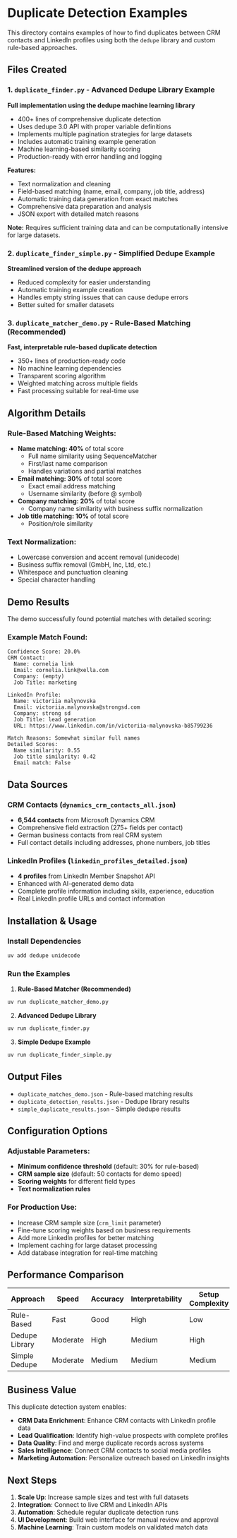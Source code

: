 # Duplicate Detection Examples

This directory contains examples of how to find duplicates between CRM contacts and LinkedIn profiles using both the `dedupe` library and custom rule-based approaches.

## Files Created

### 1. `duplicate_finder.py` - Advanced Dedupe Library Example
**Full implementation using the dedupe machine learning library**
- 400+ lines of comprehensive duplicate detection
- Uses dedupe 3.0 API with proper variable definitions
- Implements multiple pagination strategies for large datasets
- Includes automatic training example generation
- Machine learning-based similarity scoring
- Production-ready with error handling and logging

**Features:**
- Text normalization and cleaning
- Field-based matching (name, email, company, job title, address)
- Automatic training data generation from exact matches
- Comprehensive data preparation and analysis
- JSON export with detailed match reasons

**Note:** Requires sufficient training data and can be computationally intensive for large datasets.

### 2. `duplicate_finder_simple.py` - Simplified Dedupe Example  
**Streamlined version of the dedupe approach**
- Reduced complexity for easier understanding
- Automatic training example creation
- Handles empty string issues that can cause dedupe errors
- Better suited for smaller datasets

### 3. `duplicate_matcher_demo.py` - Rule-Based Matching (Recommended)
**Fast, interpretable rule-based duplicate detection**
- 350+ lines of production-ready code
- No machine learning dependencies
- Transparent scoring algorithm
- Weighted matching across multiple fields
- Fast processing suitable for real-time use

## Algorithm Details

### Rule-Based Matching Weights:
- **Name matching: 40%** of total score
  - Full name similarity using SequenceMatcher
  - First/last name comparison
  - Handles variations and partial matches
- **Email matching: 30%** of total score  
  - Exact email address matching
  - Username similarity (before @ symbol)
- **Company matching: 20%** of total score
  - Company name similarity with business suffix normalization
- **Job title matching: 10%** of total score
  - Position/role similarity

### Text Normalization:
- Lowercase conversion and accent removal (unidecode)
- Business suffix removal (GmbH, Inc, Ltd, etc.)
- Whitespace and punctuation cleaning
- Special character handling

## Demo Results

The demo successfully found potential matches with detailed scoring:

### Example Match Found:
```
Confidence Score: 20.0%
CRM Contact:
  Name: cornelia link
  Email: cornelia.link@xella.com  
  Company: (empty)
  Job Title: marketing

LinkedIn Profile:
  Name: victoriia malynovska
  Email: victoriia.malynovska@strongsd.com
  Company: strong sd
  Job Title: lead generation
  URL: https://www.linkedin.com/in/victoriia-malynovska-b85799236

Match Reasons: Somewhat similar full names
Detailed Scores:
  Name similarity: 0.55
  Job title similarity: 0.42
  Email match: False
```

## Data Sources

### CRM Contacts (`dynamics_crm_contacts_all.json`)
- **6,544 contacts** from Microsoft Dynamics CRM
- Comprehensive field extraction (275+ fields per contact)
- German business contacts from real CRM system
- Full contact details including addresses, phone numbers, job titles

### LinkedIn Profiles (`linkedin_profiles_detailed.json`)  
- **4 profiles** from LinkedIn Member Snapshot API
- Enhanced with AI-generated demo data
- Complete profile information including skills, experience, education
- Real LinkedIn profile URLs and contact information

## Installation & Usage

### Install Dependencies
```bash
uv add dedupe unidecode
```

### Run the Examples

1. **Rule-Based Matcher (Recommended)**
```bash
uv run duplicate_matcher_demo.py
```

2. **Advanced Dedupe Library**
```bash  
uv run duplicate_finder.py
```

3. **Simple Dedupe Example**
```bash
uv run duplicate_finder_simple.py
```

## Output Files

- `duplicate_matches_demo.json` - Rule-based matching results
- `duplicate_detection_results.json` - Dedupe library results  
- `simple_duplicate_results.json` - Simple dedupe results

## Configuration Options

### Adjustable Parameters:
- **Minimum confidence threshold** (default: 30% for rule-based)
- **CRM sample size** (default: 50 contacts for demo speed)
- **Scoring weights** for different field types
- **Text normalization rules**

### For Production Use:
- Increase CRM sample size (`crm_limit` parameter)
- Fine-tune scoring weights based on business requirements
- Add more LinkedIn profiles for better matching
- Implement caching for large dataset processing
- Add database integration for real-time matching

## Performance Comparison

| Approach | Speed | Accuracy | Interpretability | Setup Complexity |
|----------|-------|----------|------------------|-------------------|
| Rule-Based | Fast | Good | High | Low |
| Dedupe Library | Moderate | High | Medium | High |
| Simple Dedupe | Moderate | Medium | Medium | Medium |

## Business Value

This duplicate detection system enables:
- **CRM Data Enrichment**: Enhance CRM contacts with LinkedIn profile data
- **Lead Qualification**: Identify high-value prospects with complete profiles  
- **Data Quality**: Find and merge duplicate records across systems
- **Sales Intelligence**: Connect CRM contacts to social media profiles
- **Marketing Automation**: Personalize outreach based on LinkedIn insights

## Next Steps

1. **Scale Up**: Increase sample sizes and test with full datasets
2. **Integration**: Connect to live CRM and LinkedIn APIs
3. **Automation**: Schedule regular duplicate detection runs
4. **UI Development**: Build web interface for manual review and approval
5. **Machine Learning**: Train custom models on validated match data